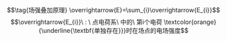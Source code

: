 $$\tag{场强叠加原理} \overrightarrow{E}=\sum_{i}\overrightarrow{E_{i}}$$
$$\overrightarrow{E_{i}}\ : \ 点电荷系\ 中的\ 第i个电荷 \textcolor{orange}{\underline{\textbf{单独存在}}}时在场点的电场强度$$